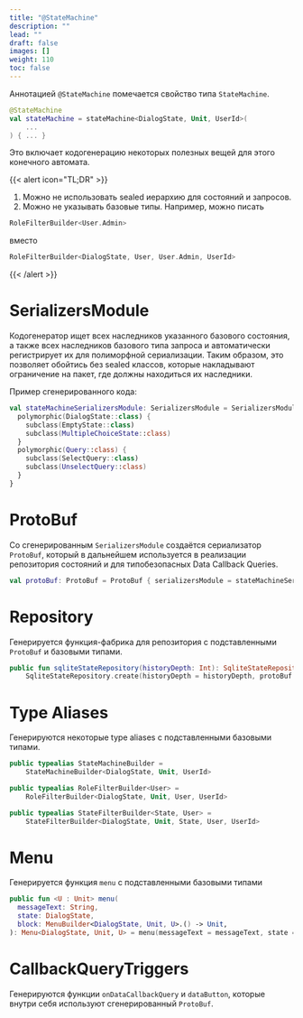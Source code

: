 ```yaml
---
title: "@StateMachine"
description: ""
lead: ""
draft: false
images: []
weight: 110
toc: false
---
```


Аннотацией `@StateMachine` помечается свойство
типа `StateMachine`.

```kotlin
@StateMachine
val stateMachine = stateMachine<DialogState, Unit, UserId>(
    ...
) { ... }
```

Это включает кодогенерацию некоторых полезных вещей для этого конечного автомата.

{{< alert icon="TL;DR"  >}}
1. Можно не использовать sealed иерархию для состояний и запросов.
2. Можно не указывать базовые типы. Например, можно писать

```kotlin
RoleFilterBuilder<User.Admin>
```
вместо
```kotlin
RoleFilterBuilder<DialogState, User, User.Admin, UserId>
```
{{< /alert >}}

# SerializersModule

Кодогенератор ищет всех наследников указанного базового состояния,
а также всех наследников базового типа запроса и автоматически регистрирует их
для полиморфной сериализации. Таким образом, это позволяет обойтись
без sealed классов, которые накладывают ограничение на пакет, где должны
находиться их наследники.

Пример сгенерированного кода:

```kotlin
val stateMachineSerializersModule: SerializersModule = SerializersModule {
  polymorphic(DialogState::class) {
    subclass(EmptyState::class)
    subclass(MultipleChoiceState::class)
  }
  polymorphic(Query::class) {
    subclass(SelectQuery::class)
    subclass(UnselectQuery::class)
  }
}
```

# ProtoBuf

Со сгенерированным `SerializersModule` создаётся сериализатор
`ProtoBuf`, который в
дальнейшем используется в реализации репозитория состояний и
для типобезопасных Data Callback Queries.

```kotlin
val protoBuf: ProtoBuf = ProtoBuf { serializersModule = stateMachineSerializersModule }
```

# Repository

Генерируется функция-фабрика для репозитория с подставленными
`ProtoBuf` и базовыми типами.

```kotlin
public fun sqliteStateRepository(historyDepth: Int): SqliteStateRepository<DialogState> =
    SqliteStateRepository.create(historyDepth = historyDepth, protoBuf = protoBuf)
```

# Type Aliases

Генерируются некоторые type aliases с подставленными базовыми типами.

```kotlin
public typealias StateMachineBuilder =
    StateMachineBuilder<DialogState, Unit, UserId>

public typealias RoleFilterBuilder<User> =
    RoleFilterBuilder<DialogState, Unit, User, UserId>

public typealias StateFilterBuilder<State, User> =
    StateFilterBuilder<DialogState, Unit, State, User, UserId>
```

# Menu

Генерируется функция `menu` с подставленными базовыми типами

```kotlin
public fun <U : Unit> menu(
  messageText: String,
  state: DialogState,
  block: MenuBuilder<DialogState, Unit, U>.() -> Unit,
): Menu<DialogState, Unit, U> = menu(messageText = messageText, state = state, block = block)
```

# CallbackQueryTriggers

Генерируются функции `onDataCallbackQuery` и `dataButton`, которые
внутри себя используют сгенерированный `ProtoBuf`.
